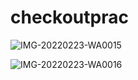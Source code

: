 # checkoutprac

![IMG-20220223-WA0015](https://user-images.githubusercontent.com/88537392/155337158-79ddcbb4-97b6-4dc3-8689-9a6e3cb54118.jpg)

![IMG-20220223-WA0016](https://user-images.githubusercontent.com/88537392/155337299-b18656a5-45b9-4453-a23a-2eee9de497fc.jpg)
